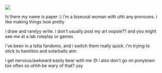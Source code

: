 ![](https://komarev.com/ghpvc/?username=stupidsketchpad&color=blueviolet)

hi there my name is paper :) i'm a biseuxal woman with uhh any pronouns. i like making things look pretty

i draw and rarelyy write. i don't usually post my art oopsie?? and you might see me at a lab roleplay or games

i've been in a lotta fandoms, and i switch them really quick. i'm trying to stick to hamilton and solarballs atm

i get nervous/awkward easily bear with me 😓 i also don't go on ponytown too often so uhhh be wary of that? yay
